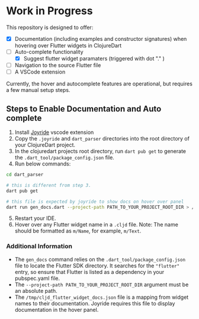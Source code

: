# Work in Progress

This repository is designed to offer:

- [X] Documentation (including examples and constructor signatures) when hovering over Flutter widgets in ClojureDart
- [ ] Auto-complete functionality
    - [X] Suggest flutter widget paramaters (triggered with dot "." )
- [ ] Navigation to the source Flutter file
- [ ] A VSCode extension

Currently, the hover and autocomplete features are operational, but requires a few manual setup steps.

## Steps to Enable Documentation and Auto complete
1. Install [Joyride](https://marketplace.visualstudio.com/items/?itemName=betterthantomorrow.joyride) vscode extension
2. Copy the `.joyride` and `dart_parser` directories into the root directory of your ClojureDart project.
3. In the clojuredart projects root directory, run `dart pub get` to generate the `.dart_tool/package_config.json` file.
4. Run below commands:
```bash
cd dart_parser

# this is different from step 3.
dart pub get

# this file is expected by joyride to show docs on hover over panel
dart run gen_docs.dart --project-path PATH_TO_YOUR_PROJECT_ROOT_DIR > /tmp/cljd_flutter_widget_docs.json
```
5. Restart your IDE.
6. Hover over any Flutter widget name in a `.cljd` file. Note: The name should be formatted as `m/Name`, for example, `m/Text`.

### Additional Information

- The `gen_docs` command relies on the `.dart_tool/package_config.json` file to locate the Flutter SDK directory. It searches for the `"flutter"` entry, so ensure that Flutter is listed as a dependency in your pubspec.yaml file.
- The `--project-path PATH_TO_YOUR_PROJECT_ROOT_DIR` argument must be an absolute path.
- The `/tmp/cljd_flutter_widget_docs.json` file is a mapping from widget names to their documentation. Joyride requires this file to display documentation in the hover panel.